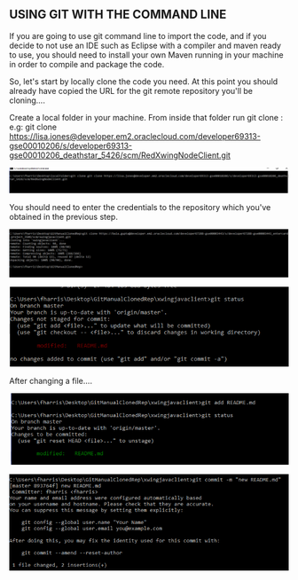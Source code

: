 ## USING GIT WITH THE COMMAND LINE ##

If you are going to use git command line to import the code, and if you decide to not use an IDE such as Eclipse with a compiler and maven ready to use, you should need to install your own Maven running in your machine in order to compile and package the code.

So, let's start by locally clone the code you need. At this point you should already have copied the URL for the git remote repository you'll be cloning....

Create a local folder in your machine. From inside that folder run git clone :
e.g:
git clone https://lisa.jones@developer.em2.oraclecloud.com/developer69313-gse00010206/s/developer69313-gse00010206_deathstar_5426/scm/RedXwingNodeClient.git

![git init](git01.PNG)


You should need to enter the credentials to the repository which you've obtained in the previous step.


![git init](gitManual03.png)


![git init](gitManual04.png)

After changing a file....


![git init](gitManual05.png)


![git init](gitManual06.png)
